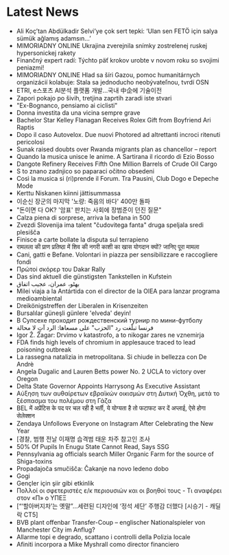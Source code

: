 # Latest News
-  Ali Koç’tan Abdülkadir Selvi’ye çok sert tepki: ‘Ulan sen FETÖ için salya sümük ağlamış adamsın…’
-  MIMORIADNY ONLINE Ukrajina zverejnila snímky zostrelenej ruskej hypersonickej rakety
-  Finančný expert radí: Týchto päť krokov urobte v novom roku so svojimi peniazmi!
-  MIMORIADNY ONLINE Hlad sa šíri Gazou, pomoc humanitárnych organizácií kolabuje: Stala sa jednoducho neobývateľnou, tvrdí OSN
-  ETRI, e스포츠 AI분석 플랫폼 개발…국내 中企에 기술이전
-  Zapori pokajo po šivih, tretjina zaprtih zaradi iste stvari
-  "Ex-Bognanco, pensiamo ai ciclisti"
-  Donna investita da una vicina sempre grave
-  Bachelor Star Kelley Flanagan Receives Rolex Gift from Boyfriend Ari Raptis
-  Dopo il caso Autovelox. Due nuovi Photored ad altrettanti incroci ritenuti pericolosi
-  Sunak raised doubts over Rwanda migrants plan as chancellor – report
-  Quando la musica unisce le anime. A Sartirana il ricordo di Ezio Bosso
-  Dangote Refinery Receives Fifth One Million Barrels of Crude Oil Cargo
-  S to znano zadnjico so paparaci očitno obsedeni
-  Così la musica si (ri)prende il Forum. Tra Pausini, Club Dogo e Depeche Mode
-  Kerttu Niskanen kiinni jättisummassa
-  이순신 장군의 마지막 '노량: 죽음의 바다' 400만 돌파
-  "돈이면 다 OK? '암표' 판치는 사회에 장범준이 던진 질문"
-  Calza piena di sorprese, arriva la befana in 500
-  Zvezdi Slovenija ima talent "čudovitega fanta" druga speljala sredi plesišča
-  Finisce a carte bollate la disputa sul terrapieno
-  रामलला की प्राण प्रतिष्ठा में शिव की नगरी काशी का खास योगदान क्यों? जानिए पूरा मामला
-  Cani, gatti e Befane. Volontari in piazza per sensibilizzare e raccogliere fondi
-  Πρώτοi σκόρερ του Dakar Rally
-  Das sind aktuell die günstigsten Tankstellen in Kufstein
-  بھٹو، عمران، عجیب اتفاق
-  Milei viaja a la Antártida con el director de la OIEA para lanzar programa medioambiental
-  Dreikönigstreffen der Liberalen in Krisenzeiten
-  Bursalılar güneşli günlere 'elveda' deyin!
-  В Супсехе проходит рождественский турнир по мини-футболу
-  فرنسا تبلّغت رد "الحزب" على مسعاها: الرد آتٍ لا محالة
-  Igor Ž. Žagar: Drvimo v katastrofo, a to nikogar zares ne vznemirja
-  FDA finds high levels of chromium in applesauce traced to lead poisoning outbreak
-  La rassegna natalizia in metropolitana. Si chiude in bellezza con De Andrè
-  Angela Dugalic and Lauren Betts power No. 2 UCLA to victory over Oregon
-  Delta State Governor Appoints Harrysong As Executive Assistant
-  Αύξηση των αυθαίρετων εβραϊκών οικισμών στη Δυτική Όχθη, μετά το ξέσπασμα του πολέμου στη Γάζα
-  BEL में अप्रेंटिस के पद पर चल रही है भर्ती, ये योग्यता है तो फटाफट कर दें अप्लाई, ऐसे होगा सेलेक्शन
-  Zendaya Unfollows Everyone on Instagram After Celebrating the New Year
-  [경찰, 범행 전날 이재명 습격범 태운 차주 참고인 조사
-  50% Of Pupils In Enugu State Cannot Read, Says SSG
-  Pennsylvania ag officials search Miller Organic Farm for the source of Shiga-toxins
-  Propadajoča smučišča: Čakanje na novo ledeno dobo
-  Gogi
-  Gençler için şiir gibi etkinlik
-  Πολλοί οι σφετεριστές ε/κ περιουσιών και οι βοηθοί τους - Τι αναφέρει στον «Π» ο ΥΠΕΞ
-  [“‘할아버지차’는 옛말”…세련된 디자인에 ‘정석 세단’ 주행감 더했다 [시승기 - 캐딜락 CT5]
-  BVB plant offenbar Transfer-Coup – englischer Nationalspieler von Manchester City im Anflug?
-  Allarme topi e degrado, scattano i controlli della Polizia locale
-  Afiniti incorpora a Mike Myshrall como director financiero

